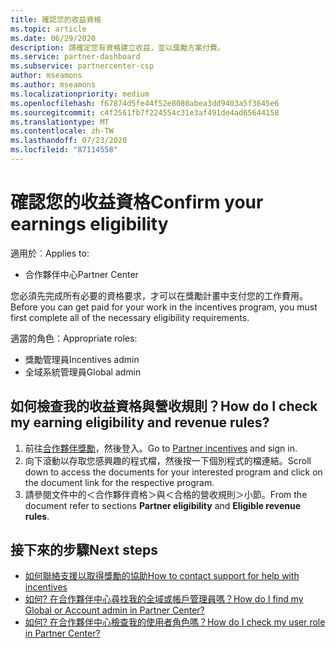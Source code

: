 ```yaml
---
title: 確認您的收益資格
ms.topic: article
ms.date: 06/29/2020
description: 請確定您有資格建立收益，並以獎勵方案付費。
ms.service: partner-dashboard
ms.subservice: partnercenter-csp
author: mseamons
ms.author: mseamons
ms.localizationpriority: medium
ms.openlocfilehash: f67874d5fe44f52e8080abea3dd9403a5f3645e6
ms.sourcegitcommit: c4f2561fb7f224554c31e3af491de4ad65644158
ms.translationtype: MT
ms.contentlocale: zh-TW
ms.lasthandoff: 07/23/2020
ms.locfileid: "87114558"
---
```

# <a name="confirm-your-earnings-eligibility"></a><span data-ttu-id="ae1e6-103">確認您的收益資格</span><span class="sxs-lookup"><span data-stu-id="ae1e6-103">Confirm your earnings eligibility</span></span>

<span data-ttu-id="ae1e6-104">適用於︰</span><span class="sxs-lookup"><span data-stu-id="ae1e6-104">Applies to:</span></span>

- <span data-ttu-id="ae1e6-105">合作夥伴中心</span><span class="sxs-lookup"><span data-stu-id="ae1e6-105">Partner Center</span></span>

<span data-ttu-id="ae1e6-106">您必須先完成所有必要的資格要求，才可以在獎勵計畫中支付您的工作費用。</span><span class="sxs-lookup"><span data-stu-id="ae1e6-106">Before you can get paid for your work in the incentives program, you must first complete all of the necessary eligibility requirements.</span></span>

<span data-ttu-id="ae1e6-107">適當的角色：</span><span class="sxs-lookup"><span data-stu-id="ae1e6-107">Appropriate roles:</span></span>

- <span data-ttu-id="ae1e6-108">獎勵管理員</span><span class="sxs-lookup"><span data-stu-id="ae1e6-108">Incentives admin</span></span>
- <span data-ttu-id="ae1e6-109">全域系統管理員</span><span class="sxs-lookup"><span data-stu-id="ae1e6-109">Global admin</span></span>

## <a name="how-do-i-check-my-earning-eligibility-and-revenue-rules"></a><span data-ttu-id="ae1e6-110">如何檢查我的收益資格與營收規則？</span><span class="sxs-lookup"><span data-stu-id="ae1e6-110">How do I check my earning eligibility and revenue rules?</span></span>

1. <span data-ttu-id="ae1e6-111">前往[合作夥伴獎勵](https://partner.microsoft.com/membership/partner-incentives)，然後登入。</span><span class="sxs-lookup"><span data-stu-id="ae1e6-111">Go to [Partner incentives](https://partner.microsoft.com/membership/partner-incentives) and sign in.</span></span>
2. <span data-ttu-id="ae1e6-112">向下滾動以存取您感興趣的程式檔，然後按一下個別程式的檔連結。</span><span class="sxs-lookup"><span data-stu-id="ae1e6-112">Scroll down to access the documents for your interested program and click on the document link for the respective program.</span></span>
3. <span data-ttu-id="ae1e6-113">請參閱文件中的＜合作夥伴資格＞與＜合格的營收規則＞小節。</span><span class="sxs-lookup"><span data-stu-id="ae1e6-113">From the document refer to sections **Partner eligibility** and **Eligible revenue rules**.</span></span>

## <a name="next-steps"></a><span data-ttu-id="ae1e6-114">接下來的步驟</span><span class="sxs-lookup"><span data-stu-id="ae1e6-114">Next steps</span></span>

- [<span data-ttu-id="ae1e6-115">如何聯絡支援以取得獎勵的協助</span><span class="sxs-lookup"><span data-stu-id="ae1e6-115">How to contact support for help with incentives</span></span>](https://support.microsoft.com/help/4014850)
- [<span data-ttu-id="ae1e6-116">如何? 在合作夥伴中心尋找我的全域或帳戶管理員嗎？</span><span class="sxs-lookup"><span data-stu-id="ae1e6-116">How do I find my Global or Account admin in Partner Center?</span></span>](https://support.microsoft.com/help/4534519)
- [<span data-ttu-id="ae1e6-117">如何? 在合作夥伴中心檢查我的使用者角色嗎？</span><span class="sxs-lookup"><span data-stu-id="ae1e6-117">How do I check my user role in Partner Center?</span></span>](https://support.microsoft.com/help/4534700)
